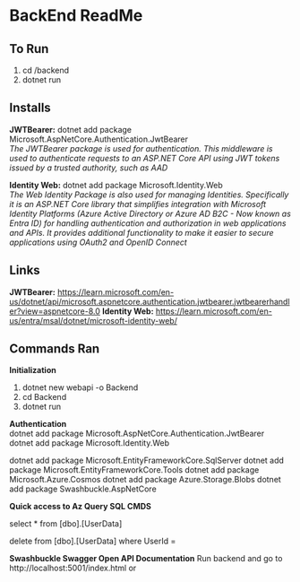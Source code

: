 # BackEnd ReadMe
## To Run 
1. cd /backend
2. dotnet run

## Installs
**JWTBearer:** dotnet add package Microsoft.AspNetCore.Authentication.JwtBearer </br>
*The JWTBearer package is used for authentication.
This middleware is used to authenticate requests to an ASP.NET Core API using JWT tokens issued by a trusted authority, such as AAD*

**Identity Web:** dotnet add package Microsoft.Identity.Web </br>
*The Web Identity Package is also used for managing Identities. Specifically it is an ASP.NET Core library that simplifies integration with Microsoft Identity Platforms (Azure Active Directory or Azure AD B2C - Now known as Entra ID) for handling authentication and authorization in web applications and APIs. It provides additional functionality to make it easier to secure applications using OAuth2 and OpenID Connect* 
</br>
## Links


**JWTBearer:** https://learn.microsoft.com/en-us/dotnet/api/microsoft.aspnetcore.authentication.jwtbearer.jwtbearerhandler?view=aspnetcore-8.0
**Identity Web:** https://learn.microsoft.com/en-us/entra/msal/dotnet/microsoft-identity-web/

## Commands Ran
**Initialization**
1. dotnet new webapi -o Backend
2. cd Backend
3. dotnet run

**Authentication**   
dotnet add package Microsoft.AspNetCore.Authentication.JwtBearer </br>
dotnet add package Microsoft.Identity.Web </br>





dotnet add package Microsoft.EntityFrameworkCore.SqlServer
dotnet add package Microsoft.EntityFrameworkCore.Tools
dotnet add package Microsoft.Azure.Cosmos
dotnet add package Azure.Storage.Blobs
dotnet add package Swashbuckle.AspNetCore


**Quick access to Az Query SQL CMDS**

select * from [dbo].[UserData]

delete from [dbo].[UserData] where UserId = 


**Swashbuckle Swagger Open API Documentation**
Run backend and go to
http://localhost:5001/index.html
or 

